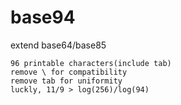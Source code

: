 # base94
extend base64/base85

	96 printable characters(include tab)
	remove \ for compatibility
	remove tab for uniformity
	luckly, 11/9 > log(256)/log(94)
